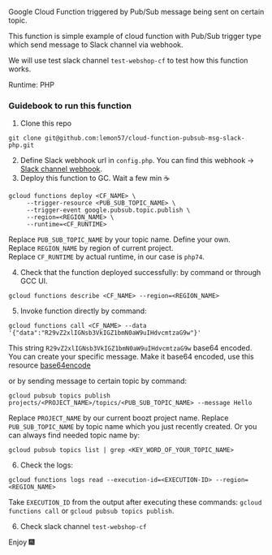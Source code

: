 Google Cloud Function triggered by Pub/Sub message being sent on certain topic.

This function is simple example of cloud function with Pub/Sub trigger type which send message to Slack channel via webhook. 

We will use test slack channel `test-webshop-cf` to test how this function works.

Runtime: PHP

### Guidebook to run this function
1. Clone this repo
```
git clone git@github.com:lemon57/cloud-function-pubsub-msg-slack-php.git
```
2. Define Slack webhook url in `config.php`. You can find this webhook -> [Slack channel webhook](https://api.slack.com/apps/A03FHHA7URG/incoming-webhooks?).
3. Deploy this function to GC. Wait a few min ☕
```
gcloud functions deploy <CF_NAME> \
     --trigger-resource <PUB_SUB_TOPIC_NAME> \
     --trigger-event google.pubsub.topic.publish \
     --region=<REGION_NAME> \
     --runtime=<CF_RUNTIME>
```
Replace `PUB_SUB_TOPIC_NAME` by your topic name. Define your own.\
Replace `REGION_NAME` by region of current project.\
Replace `CF_RUNTIME` by actual runtime, in our case is `php74`.

4. Check that the function deployed successfully: by command or through GCC UI.
```
gcloud functions describe <CF_NAME> --region=<REGION_NAME>
```
5. Invoke function directly by command:
```
gcloud functions call <CF_NAME> --data '{"data":"R29vZ2xlIGNsb3VkIGZ1bmN0aW9uIHdvcmtzaG9w"}'
```
This string `R29vZ2xlIGNsb3VkIGZ1bmN0aW9uIHdvcmtzaG9w` base64 encoded. You can create your specific message. Make it base64 encoded, use this resource [base64encode](https://www.base64encode.org/)

or by sending message to certain topic by command:
```
gcloud pubsub topics publish projects/<PROJECT_NAME>/topics/<PUB_SUB_TOPIC_NAME> --message Hello
```
Replace `PROJECT_NAME` by our current boozt project name.
Replace `PUB_SUB_TOPIC_NAME` by topic name which you just recently created. Or you can always find needed topic name by:
```
gcloud pubsub topics list | grep <KEY_WORD_OF_YOUR_TOPIC_NAME>
```

6. Check the logs:
```
gcloud functions logs read --execution-id=<EXECUTION-ID> --region=<REGION_NAME>
```
Take `EXECUTION_ID` from the output after executing these commands: `gcloud functions call` or `gcloud pubsub topics publish`.

6. Check slack channel `test-webshop-cf`

Enjoy 🎆
